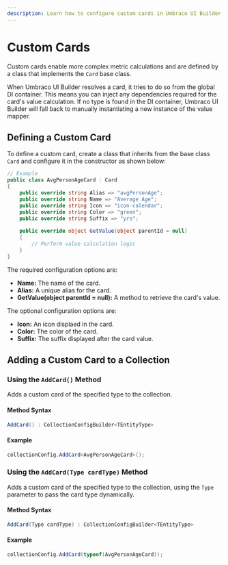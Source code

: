 ```yaml
---
description: Learn how to configure custom cards in Umbraco UI Builder.
---
```


# Custom Cards

Custom cards enable more complex metric calculations and are defined by a class that implements the `Card` base class.

When Umbraco UI Builder resolves a card, it tries to do so from the global DI container. This means you can inject any dependencies required for the card's value calculation. If no type is found in the DI container, Umbraco UI Builder will fall back to manually instantiating a new instance of the value mapper.

## Defining a Custom Card

To define a custom card, create a class that inherits from the base class `Card` and configure it in the constructor as shown below:

````csharp
// Example
public class AvgPersonAgeCard : Card
{
    public override string Alias => "avgPersonAge";
    public override string Name => "Average Age";
    public override string Icon => "icon-calendar";
    public override string Color => "green";
    public override string Suffix => "yrs";
        
    public override object GetValue(object parentId = null)
    {
        // Perform value calculation logic
    }
}
````

The required configuration options are:

* **Name:** The name of the card.
* **Alias:** A unique alias for the card.
* **GetValue(object parentId = null):** A method to retrieve the card's value.

The optional configuration options are:

* **Icon:** An icon displaed in the card.
* **Color:** The color of the card.
* **Suffix:** The suffix displayed after the card value.

## Adding a Custom Card to a Collection

### Using the `AddCard()` Method

Adds a custom card of the specified type to the collection.

#### Method Syntax

```cs
AddCard() : CollectionConfigBuilder<TEntityType>
```

#### Example

````csharp
collectionConfig.AddCard<AvgPersonAgeCard>();
````

### Using the `AddCard(Type cardType)` Method

Adds a custom card of the specified type to the collection, using the `Type` parameter to pass the card type dynamically.

#### Method Syntax

```cs
AddCard(Type cardType) : CollectionConfigBuilder<TEntityType>
```

#### Example

````csharp
collectionConfig.AddCard(typeof(AvgPersonAgeCard));
````
